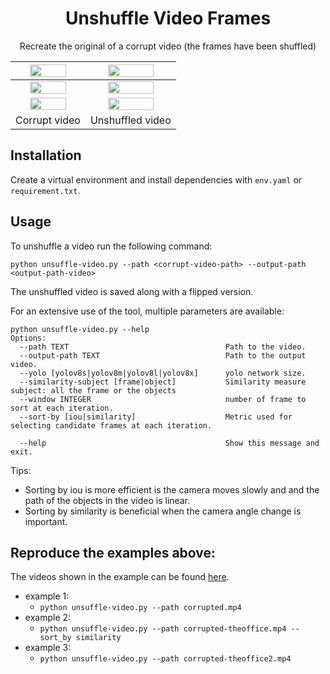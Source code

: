 
<div align="center">

# Unshuffle Video Frames

Recreate the original of a corrupt video (the frames have been shuffled)

| <img width="75%" src="resources/corrupted.gif"> | <img width="75%" src="resources/unshuffled.gif"> |
|:--:|:--:|
| <img width="75%" src="resources/theoffice-corrupted.gif"> | <img width="75%" src="resources/theoffice-unshuffled.gif"> |
| <img width="75%" src="resources/theoffice2-corrupted.gif"> | <img width="75%" src="resources/theoffice2-unshuffled.gif"> |
| Corrupt video | Unshuffled video |

</div>


## Installation

Create a virtual environment and install dependencies with `env.yaml` or `requirement.txt`.

## Usage

To unshuffle a video run the following command:

```
python unsuffle-video.py --path <corrupt-video-path> --output-path <output-path-video>
```

The unshuffled video is saved along with a flipped version.

For an extensive use of the tool, multiple parameters are available:

```
python unsuffle-video.py --help
Options:
  --path TEXT                                   Path to the video.
  --output-path TEXT                            Path to the output video.
  --yolo [yolov8s|yolov8m|yolov8l|yolov8x]      yolo network size.
  --similarity-subject [frame|object]           Similarity measure subject: all the frame or the objects                  
  --window INTEGER                              number of frame to sort at each iteration.
  --sort-by [iou|similarity]                    Metric used for selecting candidate frames at each iteration.
                                  
  --help                                        Show this message and exit.
```


Tips:
* Sorting by iou is more efficient is the camera moves slowly and and the path of the objects in the video is linear. 
* Sorting by similarity is beneficial when the camera angle change is important.


## Reproduce the examples above:

The videos shown in the example can be found [here](https://drive.google.com/drive/folders/1Mh7nhp5S9KiI7FH9wlScO9BLe5zWiifx?usp=share_link).  
* example 1:
  * `python unsuffle-video.py --path corrupted.mp4`
* example 2:
  * `python unsuffle-video.py --path corrupted-theoffice.mp4 --sort_by similarity`
* example 3:
  * `python unsuffle-video.py --path corrupted-theoffice2.mp4`
